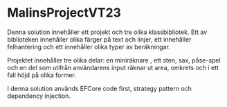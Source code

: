 # MalinsProjectVT23

Denna solution innehåller ett projekt och tre olika klassbibliotek. Ett av biblioteken innehåller olika färger på text och linjer, 
ett innehåller felhantering och ett innehåller olika typer av beräkningar. 

Projektet innehåller tre olika delar: en miniräknare , ett sten, sax, påse-spel och en del som utifrån användarens 
input räknar ut area, omkrets och i ett fall höjd på olika former. 

I denna solution används EFCore code first, strategy pattern och dependency injection.
